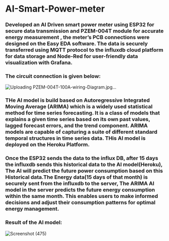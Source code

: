 # AI-Smart-Power-meter

### Developed an AI Driven smart power meter using ESP32 for secure data transmission and PZEM-004T module for accurate energy measurement , the meter’s PCB connections were designed on the Easy EDA software. The data is securely transferred using MQTT protocol to the influxdb cloud platform for data storage and Node-Red for user-friendly data visualization with Grafana. 

### The circuit connection is given below: 
![Uploading PZEM-004T-100A-wiring-Diagram.jpg…]()

### THe AI model is build based on Autoregressive Integrated Moving Average (ARIMA)  which is a widely used statistical method for time series forecasting. It is a class of models that explains a given time series based on its own past values, lagged forecast errors, and the trend component. ARIMA models are capable of capturing a suite of different standard temporal structures in time series data. THis AI model is deployed on the Heroku Platform.

### Once the ESP32 sends the data to the influx DB, after 15 days the influxdb sends this historical data to the AI model(Heroku), The AI will predict the future power consumption based on this Historical data.The Energy data(15 days of that month) is securely sent from the influxdb to the server, The ARIMA AI model in the server predicts the future energy consumption within the same month. This enables users to make informed decisions and adjust their consumption patterns for optimal energy management.

### Result of the AI model: 

![Screenshot (475)](https://github.com/AlexBandlamudi/AI-Smart-Power-meter/assets/111354340/8c3e9f8d-d647-491a-a43d-4931d5f21100)

